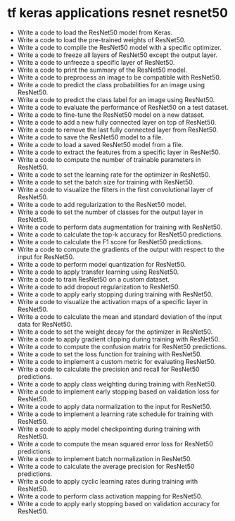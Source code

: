 # tf keras applications resnet resnet50

- Write a code to load the ResNet50 model from Keras.
- Write a code to load the pre-trained weights of ResNet50.
- Write a code to compile the ResNet50 model with a specific optimizer.
- Write a code to freeze all layers of ResNet50 except the output layer.
- Write a code to unfreeze a specific layer of ResNet50.
- Write a code to print the summary of the ResNet50 model.
- Write a code to preprocess an image to be compatible with ResNet50.
- Write a code to predict the class probabilities for an image using ResNet50.
- Write a code to predict the class label for an image using ResNet50.
- Write a code to evaluate the performance of ResNet50 on a test dataset.
- Write a code to fine-tune the ResNet50 model on a new dataset.
- Write a code to add a new fully connected layer on top of ResNet50.
- Write a code to remove the last fully connected layer from ResNet50.
- Write a code to save the ResNet50 model to a file.
- Write a code to load a saved ResNet50 model from a file.
- Write a code to extract the features from a specific layer in ResNet50.
- Write a code to compute the number of trainable parameters in ResNet50.
- Write a code to set the learning rate for the optimizer in ResNet50.
- Write a code to set the batch size for training with ResNet50.
- Write a code to visualize the filters in the first convolutional layer of ResNet50.
- Write a code to add regularization to the ResNet50 model.
- Write a code to set the number of classes for the output layer in ResNet50.
- Write a code to perform data augmentation for training with ResNet50.
- Write a code to calculate the top-k accuracy for ResNet50 predictions.
- Write a code to calculate the F1 score for ResNet50 predictions.
- Write a code to compute the gradients of the output with respect to the input for ResNet50.
- Write a code to perform model quantization for ResNet50.
- Write a code to apply transfer learning using ResNet50.
- Write a code to train ResNet50 on a custom dataset.
- Write a code to add dropout regularization to ResNet50.
- Write a code to apply early stopping during training with ResNet50.
- Write a code to visualize the activation maps of a specific layer in ResNet50.
- Write a code to calculate the mean and standard deviation of the input data for ResNet50.
- Write a code to set the weight decay for the optimizer in ResNet50.
- Write a code to apply gradient clipping during training with ResNet50.
- Write a code to compute the confusion matrix for ResNet50 predictions.
- Write a code to set the loss function for training with ResNet50.
- Write a code to implement a custom metric for evaluating ResNet50.
- Write a code to calculate the precision and recall for ResNet50 predictions.
- Write a code to apply class weighting during training with ResNet50.
- Write a code to implement early stopping based on validation loss for ResNet50.
- Write a code to apply data normalization to the input for ResNet50.
- Write a code to implement a learning rate schedule for training with ResNet50.
- Write a code to apply model checkpointing during training with ResNet50.
- Write a code to compute the mean squared error loss for ResNet50 predictions.
- Write a code to implement batch normalization in ResNet50.
- Write a code to calculate the average precision for ResNet50 predictions.
- Write a code to apply cyclic learning rates during training with ResNet50.
- Write a code to perform class activation mapping for ResNet50.
- Write a code to apply early stopping based on validation accuracy for ResNet50.